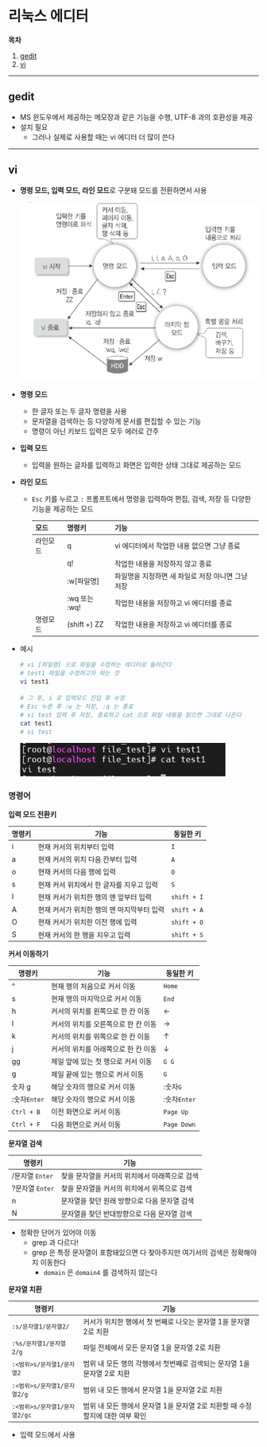 # 리눅스 에디터

**목차**

1. [gedit](#gedit)
2. [vi](#vi)

---

## gedit

* MS 윈도우에서 제공하는 메모장과 같은 기능을 수행, UTF-8 과의 호환성을 제공
* 설치 필요
  * 그러나 실제로 사용할 때는 vi 에디터 더 많이 쓴다

---

## vi

* **명령 모드, 입력 모드, 라인 모드**로 구분돼 모드를 전환하면서 사용

  ![vi](./assets/vi.png)

* **명령 모드**

  * 한 글자 또는 두 글자 명령을 사용
  * 문자열을 검색하는 등 다양하게 문서를 편집할 수 있는 기능
  * 명령이 아닌 키보드 입력은 모두 에러로 간주

* **입력 모드**

  * 입력을 원하는 글자를 입력하고 화면은 입력한 상태 그대로 제공하는 모드

* **라인 모드**

  * `Esc` 키를 누르고 `:` 프롬프트에서 명령을 입력하여 편집, 검색, 저장 등 다양한 기능을 제공하는 모드

    | 모드     | 명령키        | 기능                                              |
    | -------- | ------------- | ------------------------------------------------- |
    | 라인모드 | q             | vi 에디터에서 작업한 내용 없으면 그냥 종료        |
    |          | q!            | 작업한 내용을 저장하지 않고 종료                  |
    |          | :w[파일명]    | 파일명을 지정하면 새 파일로 저장 아니면 그냥 저장 |
    |          | :wq 또는 :wq! | 작업한 내용을 저장하고 vi 에디터를 종료           |
    | 명령모드 | (shift +) ZZ  | 작업한 내용을 저장하고 vi 에디터를 종료           |

* 예시

  ```bash
  # vi [파일명] 으로 파일을 수정하는 에디터로 들어간다
  # test1 파일을 수정하고자 하는 것
  vi test1
  
  # 그 후, i 로 입력모드 진입 후 수정
  # Esc 누른 후 :w 는 저장, :q 는 종료
  # vi test 입력 후 저장, 종료하고 cat 으로 파일 내용을 읽으면 그대로 나온다
  cat test1
  # vi test
  ```

  ![vicat](./assets/catvi.png)

  

### 명령어

**입력 모드 전환키**

| 명령키 | 기능                                       | 동일한 키   |
| ------ | ------------------------------------------ | ----------- |
| i      | 현재 커서의 위치부터 입력                  | `I`         |
| a      | 현재 커서의 위치 다음 칸부터 입력          | `A`         |
| o      | 현재 커서의 다음 행에 입력                 | `O`         |
| s      | 현재 커서 위치에서 한 글자를 지우고 입력   | `S`         |
| I      | 현재 커서가 위치한 행의 맨 앞부터 입력     | `shift + I` |
| A      | 현재 커서가 위치한 행의 맨 마지막부터 입력 | `shift + A` |
| O      | 현재 커서가 위치한 이전 행에 입력          | `shift + O` |
| S      | 현재 커서의 한 행을 지우고 입력            | `shift + S` |

**커서 이동하기**

| 명령키       | 기능                                | 동일한 키    |
| ------------ | ----------------------------------- | ------------ |
| ^            | 현재 행의 처음으로 커서 이동        | `Home`       |
| s            | 현재 행의 마지막으로 커서 이동      | `End`        |
| h            | 커서의 위치를 왼쪽으로 한 칸 이동   | &larr;       |
| l            | 커서의 위치를 오른쪽으로 한 칸 이동 | &rarr;       |
| k            | 커서의 위치를 위쪽으로 한 칸 이동   | &uarr;       |
| j            | 커서의 위치를 아래쪽으로 한 칸 이동 | &darr;       |
| gg           | 제일 앞에 있는 첫 행으로 커서 이동  | `G G`        |
| g            | 제일 끝에 있는 행으로 커서 이동     | `G`          |
| 숫자 g       | 해당 숫자의 행으로 커서 이동        | :숫자`G`     |
| :숫자`Enter` | 해당 숫자의 행으로 커서 이동        | :숫자`Enter` |
| `Ctrl + B`   | 이전 화면으로 커서 이동             | `Page Up`    |
| `Ctrl + F`   | 다음 화면으로 커서 이동             | `Page Down`  |

**문자열 검색**

| 명령키          | 기능                                          |
| --------------- | --------------------------------------------- |
| /문자열 `Enter` | 찾을 문자열을 커서의 위치에서 아래쪽으로 검색 |
| ?문자열 `Enter` | 찾을 문자열을 커서의 위치에서 위쪽으로 검색   |
| n               | 문자열을 찾던 원래 방향으로 다음 문자열 검색  |
| N               | 문자열을 찾던 반대방향으로 다음 문자열 검색   |

* 정확한 단어가 있어야 이동
  * grep 과 다르다! 
  * grep 은 특정 문자열이 포함돼있으면 다 찾아주지만 여기서의 검색은 정확해야지 이동한다
    * `domain` 은 `domain4` 를 검색하지 않는다

**문자열 치환**

| 명령키                        | 기능                                                         |
| ----------------------------- | ------------------------------------------------------------ |
| `:s/문자열1/문자열2/`         | 커서가 위치한 행에서 첫 번째로 나오는 문자열 1을 문자열 2로 치환 |
| `:%s/문자열1/문자열2/g`       | 파일 전체에서 모든 문자열 1을 문자열 2로 치환                |
| `:<범위>s/문자열1/문자열2`    | 범위 내 모든 행의 각행에서 첫번째로 검색되는 문자열 1을 문자열 2로 치환 |
| `:<범위>s/문자열1/문자열2/g`  | 범위 내 모든 행에서 문자열 1을 문자열 2로 치환               |
| `:<범위>s/문자열1/문자열2/gc` | 범위 내 모든 행에서 문자열 1을 문자열 2로 치환할 때 수정할지에 대한 여부 확인 |

* 입력 모드에서 사용

